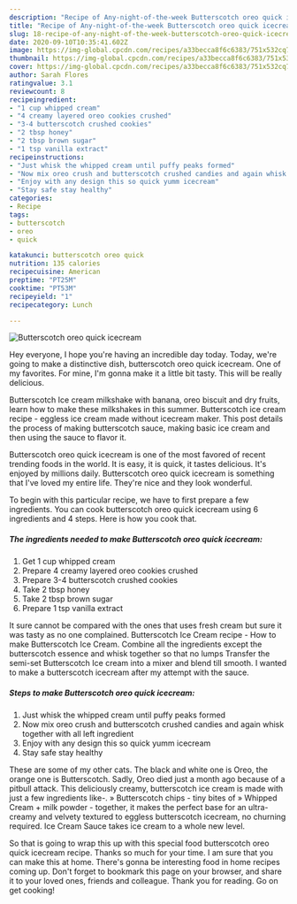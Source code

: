 ```yaml
---
description: "Recipe of Any-night-of-the-week Butterscotch oreo quick icecream"
title: "Recipe of Any-night-of-the-week Butterscotch oreo quick icecream"
slug: 18-recipe-of-any-night-of-the-week-butterscotch-oreo-quick-icecream
date: 2020-09-10T10:35:41.602Z
image: https://img-global.cpcdn.com/recipes/a33becca8f6c6383/751x532cq70/butterscotch-oreo-quick-icecream-recipe-main-photo.jpg
thumbnail: https://img-global.cpcdn.com/recipes/a33becca8f6c6383/751x532cq70/butterscotch-oreo-quick-icecream-recipe-main-photo.jpg
cover: https://img-global.cpcdn.com/recipes/a33becca8f6c6383/751x532cq70/butterscotch-oreo-quick-icecream-recipe-main-photo.jpg
author: Sarah Flores
ratingvalue: 3.1
reviewcount: 8
recipeingredient:
- "1 cup whipped cream"
- "4 creamy layered oreo cookies crushed"
- "3-4 butterscotch crushed cookies"
- "2 tbsp honey"
- "2 tbsp brown sugar"
- "1 tsp vanilla extract"
recipeinstructions:
- "Just whisk the whipped cream until puffy peaks formed"
- "Now mix oreo crush and butterscotch crushed candies and again whisk together with all left ingredient"
- "Enjoy with any design this so quick yumm icecream"
- "Stay safe stay healthy"
categories:
- Recipe
tags:
- butterscotch
- oreo
- quick

katakunci: butterscotch oreo quick 
nutrition: 135 calories
recipecuisine: American
preptime: "PT25M"
cooktime: "PT53M"
recipeyield: "1"
recipecategory: Lunch

---
```



![Butterscotch oreo quick icecream](https://img-global.cpcdn.com/recipes/a33becca8f6c6383/751x532cq70/butterscotch-oreo-quick-icecream-recipe-main-photo.jpg)

Hey everyone, I hope you're having an incredible day today. Today, we're going to make a distinctive dish, butterscotch oreo quick icecream. One of my favorites. For mine, I'm gonna make it a little bit tasty. This will be really delicious.

Butterscotch Ice cream milkshake with banana, oreo biscuit and dry fruits, learn how to make these milkshakes in this summer. Butterscotch ice cream recipe - eggless ice cream made without icecream maker. This post details the process of making butterscotch sauce, making basic ice cream and then using the sauce to flavor it.

Butterscotch oreo quick icecream is one of the most favored of recent trending foods in the world. It is easy, it is quick, it tastes delicious. It's enjoyed by millions daily. Butterscotch oreo quick icecream is something that I've loved my entire life. They're nice and they look wonderful.


To begin with this particular recipe, we have to first prepare a few ingredients. You can cook butterscotch oreo quick icecream using 6 ingredients and 4 steps. Here is how you cook that.

##### The ingredients needed to make Butterscotch oreo quick icecream:

1. Get 1 cup whipped cream
1. Prepare 4 creamy layered oreo cookies crushed
1. Prepare 3-4 butterscotch crushed cookies
1. Take 2 tbsp honey
1. Take 2 tbsp brown sugar
1. Prepare 1 tsp vanilla extract


It sure cannot be compared with the ones that uses fresh cream but sure it was tasty as no one complained. Butterscotch Ice Cream recipe - How to make Butterscotch Ice Cream. Combine all the ingredients except the butterscotch essence and whisk together so that no lumps Transfer the semi-set Butterscotch Ice cream into a mixer and blend till smooth. I wanted to make a butterscotch icecream after my attempt with the sauce. 

##### Steps to make Butterscotch oreo quick icecream:

1. Just whisk the whipped cream until puffy peaks formed
1. Now mix oreo crush and butterscotch crushed candies and again whisk together with all left ingredient
1. Enjoy with any design this so quick yumm icecream
1. Stay safe stay healthy


These are some of my other cats. The black and white one is Oreo, the orange one is Butterscotch. Sadly, Oreo died just a month ago because of a pitbull attack. This deliciously creamy, butterscotch ice cream is made with just a few ingredients like-. » Butterscotch chips - tiny bites of » Whipped Cream + milk powder - together, it makes the perfect base for an ultra-creamy and velvety textured to eggless butterscotch icecream, no churning required. Ice Cream Sauce takes ice cream to a whole new level. 

So that is going to wrap this up with this special food butterscotch oreo quick icecream recipe. Thanks so much for your time. I am sure that you can make this at home. There's gonna be interesting food in home recipes coming up. Don't forget to bookmark this page on your browser, and share it to your loved ones, friends and colleague. Thank you for reading. Go on get cooking!
